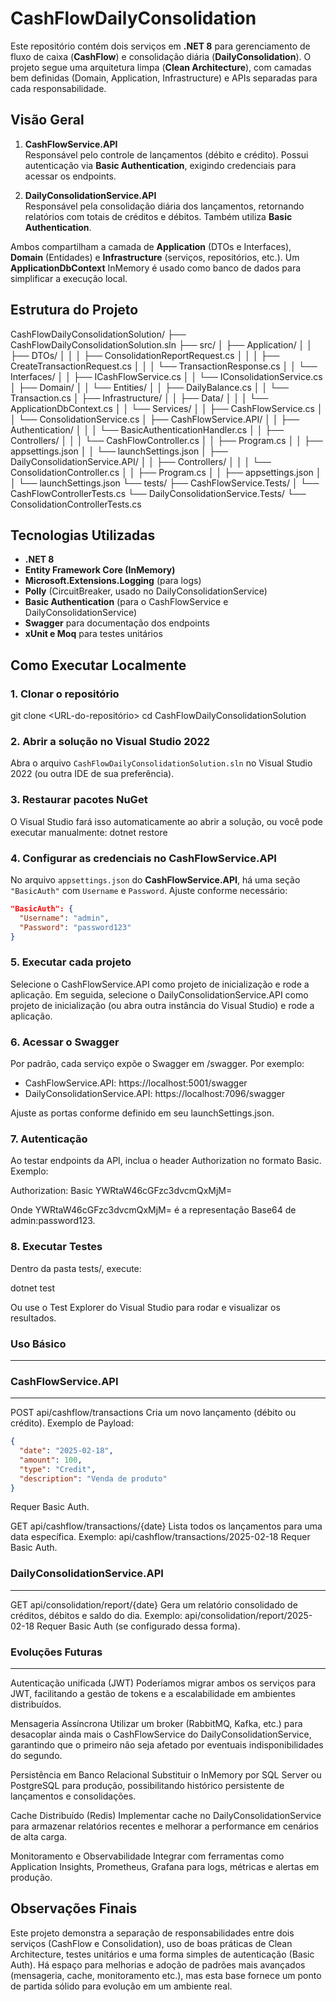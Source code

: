 # CashFlowDailyConsolidation

Este repositório contém dois serviços em **.NET 8** para gerenciamento de fluxo de caixa (**CashFlow**) e consolidação diária (**DailyConsolidation**). O projeto segue uma arquitetura limpa (**Clean Architecture**), com camadas bem definidas (Domain, Application, Infrastructure) e APIs separadas para cada responsabilidade.

## Visão Geral

1. **CashFlowService.API**  
   Responsável pelo controle de lançamentos (débito e crédito). Possui autenticação via **Basic Authentication**, exigindo credenciais para acessar os endpoints.

2. **DailyConsolidationService.API**  
   Responsável pela consolidação diária dos lançamentos, retornando relatórios com totais de créditos e débitos. Também utiliza **Basic Authentication**.

Ambos compartilham a camada de **Application** (DTOs e Interfaces), **Domain** (Entidades) e **Infrastructure** (serviços, repositórios, etc.). Um **ApplicationDbContext** InMemory é usado como banco de dados para simplificar a execução local.

## Estrutura do Projeto

CashFlowDailyConsolidationSolution/
├── CashFlowDailyConsolidationSolution.sln
├── src/
│   ├── Application/
│   │   ├── DTOs/
│   │   │   ├── ConsolidationReportRequest.cs
│   │   │   ├── CreateTransactionRequest.cs
│   │   │   └── TransactionResponse.cs
│   │   └── Interfaces/
│   │       ├── ICashFlowService.cs
│   │       └── IConsolidationService.cs
│   ├── Domain/
│   │   └── Entities/
│   │       ├── DailyBalance.cs
│   │       └── Transaction.cs
│   ├── Infrastructure/
│   │   ├── Data/
│   │   │   └── ApplicationDbContext.cs
│   │   └── Services/
│   │       ├── CashFlowService.cs
│   │       └── ConsolidationService.cs
│   ├── CashFlowService.API/
│   │   ├── Authentication/
│   │   │   └── BasicAuthenticationHandler.cs
│   │   ├── Controllers/
│   │   │   └── CashFlowController.cs
│   │   ├── Program.cs
│   │   ├── appsettings.json
│   │   └── launchSettings.json
│   ├── DailyConsolidationService.API/
│   │   ├── Controllers/
│   │   │   └── ConsolidationController.cs
│   │   ├── Program.cs
│   │   ├── appsettings.json
│   │   └── launchSettings.json
└── tests/
    ├── CashFlowService.Tests/
    │   └── CashFlowControllerTests.cs
    └── DailyConsolidationService.Tests/
        └── ConsolidationControllerTests.cs

## Tecnologias Utilizadas

- **.NET 8**  
- **Entity Framework Core (InMemory)**  
- **Microsoft.Extensions.Logging** (para logs)  
- **Polly** (CircuitBreaker, usado no DailyConsolidationService)  
- **Basic Authentication** (para o CashFlowService e DailyConsolidationService)  
- **Swagger** para documentação dos endpoints  
- **xUnit e Moq** para testes unitários  

## Como Executar Localmente

### 1. Clonar o repositório
git clone <URL-do-repositório> cd CashFlowDailyConsolidationSolution

### 2. Abrir a solução no Visual Studio 2022

Abra o arquivo `CashFlowDailyConsolidationSolution.sln` no Visual Studio 2022 (ou outra IDE de sua preferência).

### 3. Restaurar pacotes NuGet

O Visual Studio fará isso automaticamente ao abrir a solução, ou você pode executar manualmente:
dotnet restore


### 4. Configurar as credenciais no CashFlowService.API

No arquivo `appsettings.json` do **CashFlowService.API**, há uma seção `"BasicAuth"` com `Username` e `Password`. Ajuste conforme necessário:

```json
"BasicAuth": {
  "Username": "admin",
  "Password": "password123"
}
```

### 5. Executar cada projeto

Selecione o CashFlowService.API como projeto de inicialização e rode a aplicação.
Em seguida, selecione o DailyConsolidationService.API como projeto de inicialização (ou abra outra instância do Visual Studio) e rode a aplicação.

### 6. Acessar o Swagger

Por padrão, cada serviço expõe o Swagger em /swagger. Por exemplo:

- CashFlowService.API: https://localhost:5001/swagger
- DailyConsolidationService.API: https://localhost:7096/swagger

Ajuste as portas conforme definido em seu launchSettings.json.

### 7. Autenticação

Ao testar endpoints da API, inclua o header Authorization no formato Basic. Exemplo:

Authorization: Basic YWRtaW46cGFzc3dvcmQxMjM=

Onde YWRtaW46cGFzc3dvcmQxMjM= é a representação Base64 de admin:password123.

### 8. Executar Testes

Dentro da pasta tests/, execute:

dotnet test

Ou use o Test Explorer do Visual Studio para rodar e visualizar os resultados.

### Uso Básico
-----------

### CashFlowService.API
-------------------

POST api/cashflow/transactions
Cria um novo lançamento (débito ou crédito).
Exemplo de Payload:
```json
{
  "date": "2025-02-18",
  "amount": 100,
  "type": "Credit",
  "description": "Venda de produto"
}
```

Requer Basic Auth.

GET api/cashflow/transactions/{date}
Lista todos os lançamentos para uma data específica.
Exemplo: api/cashflow/transactions/2025-02-18
Requer Basic Auth.

### DailyConsolidationService.API
-----------------------------

GET api/consolidation/report/{date}
Gera um relatório consolidado de créditos, débitos e saldo do dia.
Exemplo: api/consolidation/report/2025-02-18
Requer Basic Auth (se configurado dessa forma).

### Evoluções Futuras
-----------------

Autenticação unificada (JWT)
Poderíamos migrar ambos os serviços para JWT, facilitando a gestão de tokens e a escalabilidade em ambientes distribuídos.

Mensageria Assíncrona
Utilizar um broker (RabbitMQ, Kafka, etc.) para desacoplar ainda mais o CashFlowService do DailyConsolidationService, garantindo que o primeiro não seja afetado por eventuais indisponibilidades do segundo.

Persistência em Banco Relacional
Substituir o InMemory por SQL Server ou PostgreSQL para produção, possibilitando histórico persistente de lançamentos e consolidações.

Cache Distribuído (Redis)
Implementar cache no DailyConsolidationService para armazenar relatórios recentes e melhorar a performance em cenários de alta carga.

Monitoramento e Observabilidade
Integrar com ferramentas como Application Insights, Prometheus, Grafana para logs, métricas e alertas em produção.

Observações Finais
------------------

Este projeto demonstra a separação de responsabilidades entre dois serviços (CashFlow e Consolidation), uso de boas práticas de Clean Architecture, testes unitários e uma forma simples de autenticação (Basic Auth). Há espaço para melhorias e adoção de padrões mais avançados (mensageria, cache, monitoramento etc.), mas esta base fornece um ponto de partida sólido para evolução em um ambiente real.




